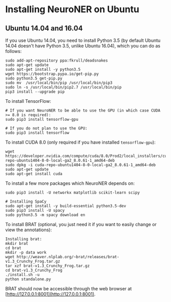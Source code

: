 # Installing NeuroNER on Ubuntu


## Ubuntu 14.04 and 16.04

If you use Ubuntu 14.04, you need to install Python 3.5 (by default Ubuntu 14.04 doesn't have Python 3.5, unlike Ubuntu 16.04), which you can do as follows:

```
sudo add-apt-repository ppa:fkrull/deadsnakes
sudo apt-get update
sudo apt-get install -y python3.5
wget https://bootstrap.pypa.io/get-pip.py
sudo python3.5 get-pip.py
sudo mv  /usr/local/bin/pip /usr/local/bin/pip3
sudo ln -s /usr/local/bin/pip2.7 /usr/local/bin/pip
pip3 install --upgrade pip
```

To install TensorFlow:
```
# If you want NeuroNER to be able to use the GPU (in which case CUDA >= 8.0 is required):
sudo pip3 install tensorflow-gpu

# If you do not plan to use the GPU:
sudo pip3 install tensorflow
```

To install CUDA 8.0 (only required if you have installed `tensorflow-gpu`):

```
wget  https://developer.nvidia.com/compute/cuda/8.0/Prod2/local_installers/cuda-repo-ubuntu1404-8-0-local-ga2_8.0.61-1_amd64-deb
sudo dpkg -i cuda-repo-ubuntu1404-8-0-local-ga2_8.0.61-1_amd64-deb
sudo apt-get update
sudo apt-get install cuda
```

To install a few more packages which NeuroNER depends on:

```
sudo pip3 install -U networkx matplotlib scikit-learn scipy

# Installing SpaCy
sudo apt-get install -y build-essential python3.5-dev
sudo pip3 install -U spacy
sudo python3.5 -m spacy download en
```

To install BRAT (optional, you just need it if you want to easily change or view the annotations):

```
Installing brat:
mkdir brat
cd brat
mkdir -p data work
wget http://weaver.nlplab.org/~brat/releases/brat-v1.3_Crunchy_Frog.tar.gz
tar xzf brat-v1.3_Crunchy_Frog.tar.gz
cd brat-v1.3_Crunchy_Frog
./install.sh -u
python standalone.py
```

BRAT should now be accessible through the web browser at [http://127.0.0.1:8001](http://127.0.0.1:8001).
